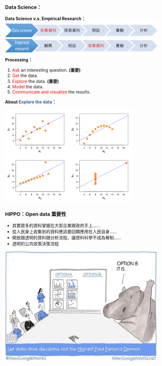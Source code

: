 ### Data Science：

**Data Science v.s. Empirical Research：**
![](/assets01/DataScience.png)**Processing：**

1. <font color="red">Ask</font> an interesting question. **\(重要\)**
2. <font color="red">Get</font> the data.
3. <font color="red">Explore</font> the data. **\(重要\)**
4. <font color="red">Model</font> the data.
5. <font color="red">Communicate and visualize</font> the results.

**About <font color="#336699">Explore the data</font>：**

![](/assets01/ExploreData.png)

### HIPPO：Open data 重要性

* 其實眾多的資料掌握在大型企業跟政府手上……
* 從人民身上收集到的資料應該要回饋應用在人民自身……
* 開放跟透明的資料跟分析流程，讓資料科學不成為專制……
* 透明的公共政策決策流程

![](/assets01/Hippo.jpg)

